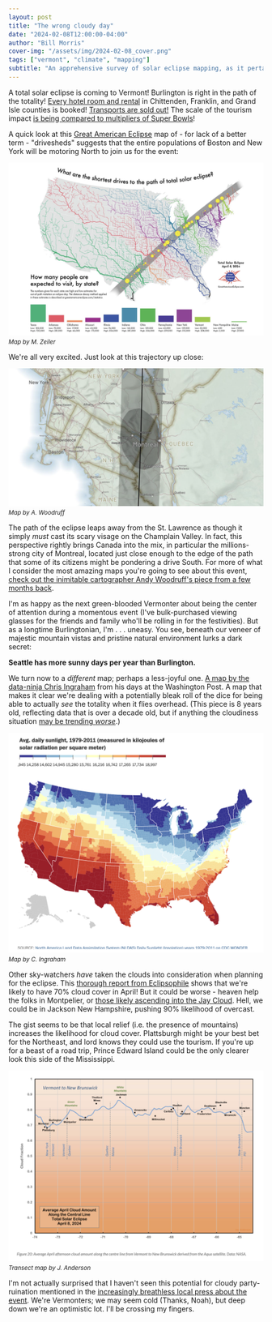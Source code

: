 ```yaml
---
layout: post
title: "The wrong cloudy day"
date: "2024-02-08T12:00:00-04:00"
author: "Bill Morris"
cover-img: "/assets/img/2024-02-08_cover.png"
tags: ["vermont", "climate", "mapping"]
subtitle: "An apprehensive survey of solar eclipse mapping, as it pertains to Vermont "
---
```


A total solar eclipse is coming to Vermont! Burlington is right in the path of the totality! [Every hotel room and rental](https://www.wcax.com/2023/10/13/hotels-lodgings-book-up-anticipation-total-solar-eclipse/) in Chittenden, Franklin, and Grand Isle counties is booked! [Transports are sold out!](https://www.powder.com/trending-news/jay-peak-whiteout) The scale of the tourism impact [is being compared to multipliers of Super Bowls](https://www.forbes.com/sites/jamiecartereurope/2023/12/19/it-will-be-like-50-super-bowls-happening-at-the-same-time/?sh=361bc79a497b)! 

A quick look at this [Great American Eclipse](https://www.greatamericaneclipse.com/) map of - for lack of a better term - "drivesheds" suggests that the entire populations of Boston and New York will be motoring North to join us for the event:

![1](/shoals/assets/img/2024-02-08_4.png)
<small><i>Map by M. Zeiler</i></small>

We're all very excited. Just look at this trajectory up close:

![1](/shoals/assets/img/2024-02-08_1.png)
<small><i>Map by A. Woodruff</i></small>

The path of the eclipse leaps away from the St. Lawrence as though it simply _must_ cast its scary visage on the Champlain Valley. In fact, this perspective rightly brings Canada into the mix, in particular the millions-strong city of Montreal, located just close enough to the edge of the path that some of its citizens might be pondering a drive South. For more of what I consider the most amazing maps you're going to see about this event, [check out the inimitable cartographer Andy Woodruff's piece from a few months back](https://andywoodruff.com/posts/2023/eclipse-2024/).

I'm as happy as the next green-blooded Vermonter about being the center of attention during a momentous event (I've bulk-purchased viewing glasses for the friends and family who'll be rolling in for the festivities). But as a longtime Burlingtonian, I'm . . . uneasy. You see, beneath our veneer of majestic mountain vistas and pristine natural environment lurks a dark secret:

__Seattle has more sunny days per year than Burlington.__

We turn now to a _different_ map; perhaps a less-joyful one. [A map by the data-ninja Chris Ingraham](https://www.washingtonpost.com/news/wonk/wp/2015/07/13/map-where-americas-sunniest-and-least-sunny-places-are/) from his days at the Washington Post. A map that makes it clear we're dealing with a potentially bleak roll of the dice for being able to actually _see_ the totality when it flies overhead. (This piece is 8 years old, reflecting data that is over a decade old, but if anything the cloudiness situation [may be trending _worse_](https://www.nhpr.org/nh-news/2023-08-21/new-england-whats-up-with-the-wet-weather-this-summer).)

![2](/shoals/assets/img/2024-02-08_2.png)
<small><i>Map by C. Ingraham</i></small>

Other sky-watchers _have_ taken the clouds into consideration when planning for the eclipse. This [thorough report from Eclipsophile](https://eclipsophile.com/2024tse/#Vermont_New_Hampshire_Quebec_and_Maine_to_New_Brunswick) shows that we're likely to have 70% cloud cover in April! But it could be worse - heaven help the folks in Montpelier, or [those likely ascending into the Jay Cloud](https://www.powder.com/trending-news/jay-peak-whiteout). Hell, we could be in Jackson New Hampshire, pushing 90% likelihood of overcast. 

The gist seems to be that local relief (i.e. the presence of mountains) increases the likelihood for cloud cover. Plattsburgh might be your best bet for the Northeast, and lord knows they could use the tourism. If you're up for a beast of a road trip, Prince Edward Island could be the only clearer look this side of the Mississippi.

![3](/shoals/assets/img/2024-02-08_3.png)
<small><i>Transect map by J. Anderson</i></small>

I'm not actually surprised that I haven't seen this potential for cloudy party-ruination mentioned in the [increasingly breathless local press about the event](https://www.sevendaysvt.com/news/from-the-deputy-publisher-there-goes-the-sun-40145321). We're Vermonters; we may seem cold (Thanks, Noah), but deep down we're an optimistic lot. I'll be crossing my fingers.
